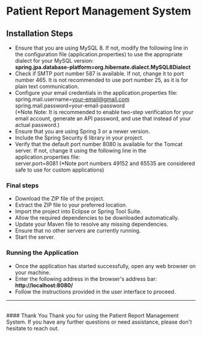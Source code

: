 # Patient Report Management System
## Installation Steps 

* Ensure that you are using MySQL 8. If not, modify the following line in the configuration file (application.properties) to use the appropriate dialect for your   MySQL version: <br>
  **spring.jpa.database-platform=org.hibernate.dialect.MySQL8Dialect**
* Check if SMTP port number 587 is available. If not, change it to port number 465. It is not recommended to use port number 25, as it is for plain text        communication.
*  Configure your email credentials in the application.properties file: <br>
     spring.mail.username=your-email@gmail.com <br>
     spring.mail.password=your-email-password <br>
     (*Note Note: It is recommended to enable two-step verification for your email account, generate an API password, and use that instead of your actual password.)
* Ensure that you are using Spring 3 or a newer version.
* Include the Spring Security 6 library in your project.
* Verify that the default port number 8080 is available for the Tomcat server. If not, change it using the following line in the application.properties file: <br>
  server.port=8081
            (*Note  port numbers 49152 and 65535 are considered safe to use for custom applications)

### Final steps

* Download the ZIP file of the project.
* Extract the ZIP file to your preferred location.
* Import the project into Eclipse or Spring Tool Suite.
* Allow the required dependencies to be downloaded automatically.
* Update your Maven file to resolve any missing dependencies.
* Ensure that no other servers are currently running.
* Start the server.

### Running the Application

* Once the application has started successfully, open any web browser on your machine.
* Enter the following address in the browser's address bar: **http://localhost:8080/**
* Follow the instructions provided in the user interface to proceed.

<hr>
<br>
#### Thank You
Thank you for using the Patient Report Management System. If you have any further questions or need assistance, please don't hesitate to reach out.
